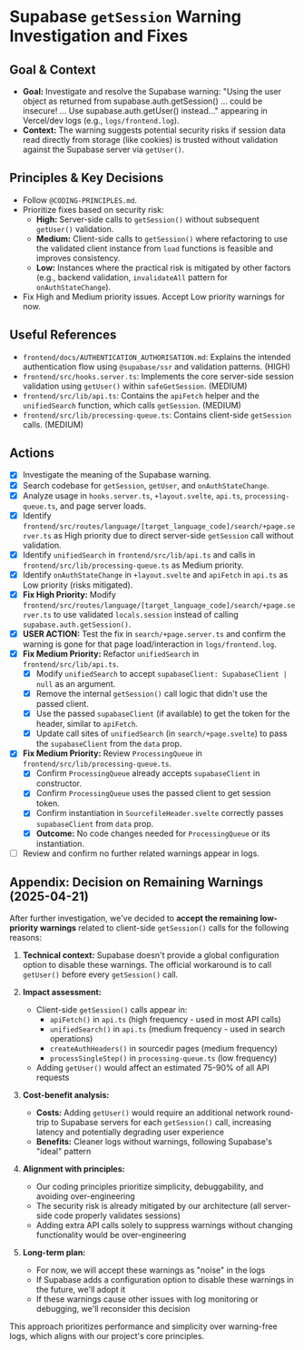 # Supabase `getSession` Warning Investigation and Fixes

## Goal & Context

- **Goal:** Investigate and resolve the Supabase warning: "Using the user object as returned from supabase.auth.getSession() ... could be insecure! ... Use supabase.auth.getUser() instead..." appearing in Vercel/dev logs (e.g., `logs/frontend.log`).
- **Context:** The warning suggests potential security risks if session data read directly from storage (like cookies) is trusted without validation against the Supabase server via `getUser()`.

## Principles & Key Decisions

- Follow `@CODING-PRINCIPLES.md`.
- Prioritize fixes based on security risk:
    - **High:** Server-side calls to `getSession()` without subsequent `getUser()` validation.
    - **Medium:** Client-side calls to `getSession()` where refactoring to use the validated client instance from `load` functions is feasible and improves consistency.
    - **Low:** Instances where the practical risk is mitigated by other factors (e.g., backend validation, `invalidateAll` pattern for `onAuthStateChange`).
- Fix High and Medium priority issues. Accept Low priority warnings for now.

## Useful References

- `frontend/docs/AUTHENTICATION_AUTHORISATION.md`: Explains the intended authentication flow using `@supabase/ssr` and validation patterns. (HIGH)
- `frontend/src/hooks.server.ts`: Implements the core server-side session validation using `getUser()` within `safeGetSession`. (MEDIUM)
- `frontend/src/lib/api.ts`: Contains the `apiFetch` helper and the `unifiedSearch` function, which calls `getSession`. (MEDIUM)
- `frontend/src/lib/processing-queue.ts`: Contains client-side `getSession` calls. (MEDIUM)

## Actions

- [x] Investigate the meaning of the Supabase warning.
- [x] Search codebase for `getSession`, `getUser`, and `onAuthStateChange`.
- [x] Analyze usage in `hooks.server.ts`, `+layout.svelte`, `api.ts`, `processing-queue.ts`, and page server loads.
- [x] Identify `frontend/src/routes/language/[target_language_code]/search/+page.server.ts` as High priority due to direct server-side `getSession` call without validation.
- [x] Identify `unifiedSearch` in `frontend/src/lib/api.ts` and calls in `frontend/src/lib/processing-queue.ts` as Medium priority.
- [x] Identify `onAuthStateChange` in `+layout.svelte` and `apiFetch` in `api.ts` as Low priority (risks mitigated).
- [x] **Fix High Priority:** Modify `frontend/src/routes/language/[target_language_code]/search/+page.server.ts` to use validated `locals.session` instead of calling `supabase.auth.getSession()`.
- [x] **USER ACTION:** Test the fix in `search/+page.server.ts` and confirm the warning is gone for that page load/interaction in `logs/frontend.log`.
- [x] **Fix Medium Priority:** Refactor `unifiedSearch` in `frontend/src/lib/api.ts`.
    - [x] Modify `unifiedSearch` to accept `supabaseClient: SupabaseClient | null` as an argument.
    - [x] Remove the internal `getSession()` call logic that didn't use the passed client.
    - [x] Use the passed `supabaseClient` (if available) to get the token for the header, similar to `apiFetch`.
    - [x] Update call sites of `unifiedSearch` (in `search/+page.svelte`) to pass the `supabaseClient` from the `data` prop.
- [x] **Fix Medium Priority:** Review `ProcessingQueue` in `frontend/src/lib/processing-queue.ts`.
    - [x] Confirm `ProcessingQueue` already accepts `supabaseClient` in constructor.
    - [x] Confirm `ProcessingQueue` uses the passed client to get session token.
    - [x] Confirm instantiation in `SourcefileHeader.svelte` correctly passes `supabaseClient` from `data` prop.
    - [x] **Outcome:** No code changes needed for `ProcessingQueue` or its instantiation.
- [ ] Review and confirm no further related warnings appear in logs.

## Appendix: Decision on Remaining Warnings (2025-04-21)

After further investigation, we've decided to **accept the remaining low-priority warnings** related to client-side `getSession()` calls for the following reasons:

1. **Technical context:** Supabase doesn't provide a global configuration option to disable these warnings. The official workaround is to call `getUser()` before every `getSession()` call.

2. **Impact assessment:**
   - Client-side `getSession()` calls appear in:
     - `apiFetch()` in `api.ts` (high frequency - used in most API calls)
     - `unifiedSearch()` in `api.ts` (medium frequency - used in search operations)
     - `createAuthHeaders()` in sourcedir pages (medium frequency)
     - `processSingleStep()` in `processing-queue.ts` (low frequency)
   - Adding `getUser()` would affect an estimated 75-90% of all API requests

3. **Cost-benefit analysis:**
   - **Costs:** Adding `getUser()` would require an additional network round-trip to Supabase servers for each `getSession()` call, increasing latency and potentially degrading user experience
   - **Benefits:** Cleaner logs without warnings, following Supabase's "ideal" pattern

4. **Alignment with principles:**
   - Our coding principles prioritize simplicity, debuggability, and avoiding over-engineering
   - The security risk is already mitigated by our architecture (all server-side code properly validates sessions)
   - Adding extra API calls solely to suppress warnings without changing functionality would be over-engineering

5. **Long-term plan:**
   - For now, we will accept these warnings as "noise" in the logs
   - If Supabase adds a configuration option to disable these warnings in the future, we'll adopt it
   - If these warnings cause other issues with log monitoring or debugging, we'll reconsider this decision

This approach prioritizes performance and simplicity over warning-free logs, which aligns with our project's core principles.

